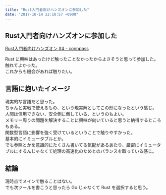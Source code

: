 ```yaml
---
title: "Rust入門者向けハンズオンに参加した"
date: "2017-10-14 22:10:57 +0900"
---
```


## Rust入門者向けハンズオンに参加した

[Rust入門者向けハンズオン #4 - connpass](https://rust.connpass.com/event/62801/)

Rust に興味はあったけど触ったことなかったからよさそうと思って参加した。  
触れてよかった。  
これからも機会があれば触りたい。

## 言語に抱いたイメージ

現実的な言語だと思った。  
ちゃんと実戦で使えるもの、という現実解としてこの形になったという感じ。  
人間は信用できない、安全側に倒している、というのもよい。  
メモリー周りの問題を解決することに興味が向いていると思うと納得するところもある。  
関数型言語に影響を強く受けているということで触りやすかった。  
基本的にイミュータブルとか。  
でも参照とかを意識的にたくさん書いてる気配があるあたり、厳密にイミュータブルにするんじゃなくて処理の高速化のためとのバランスを取っている感じ。

## 結論

現時点でメインで触ることはない。  
でも次ツールを書こうと思ったら Go じゃなくて Rust を選択すると思う。
